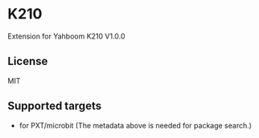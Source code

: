 # K210

Extension for Yahboom K210 V1.0.0

## License

MIT

## Supported targets

* for PXT/microbit
(The metadata above is needed for package search.)
